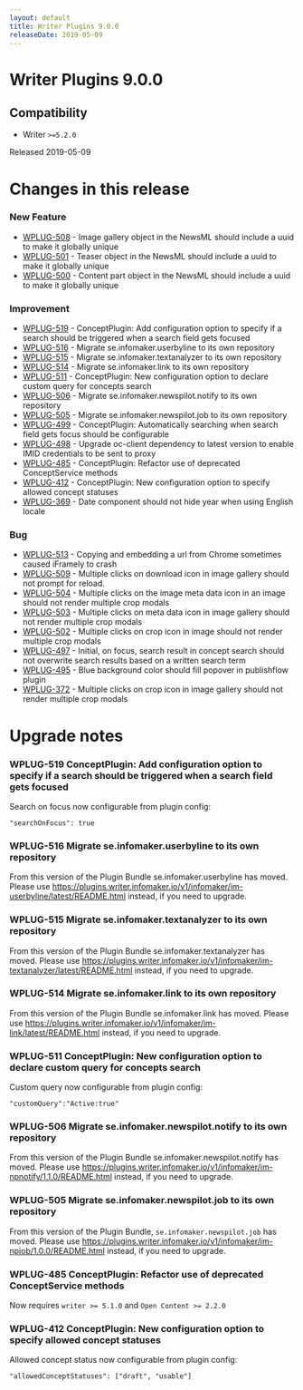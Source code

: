```yaml
---
layout: default
title: Writer Plugins 9.0.0
releaseDate: 2019-05-09
---
```

<div class="jumbotron">
    <h1>Writer Plugins 9.0.0</h1>    
    <h2>Compatibility</h2>
    <ul>
        <li>Writer <code>>=5.2.0</code></li>
    </ul>
</div>

Released 2019-05-09

 

# Changes in this release  


### New Feature 

 * [WPLUG-508](https://jira.infomaker.se/browse/WPLUG-508) - Image gallery object in the NewsML should include a uuid to make it globally unique 
 * [WPLUG-501](https://jira.infomaker.se/browse/WPLUG-501) - Teaser object in the NewsML should include a uuid to make it globally unique 
 * [WPLUG-500](https://jira.infomaker.se/browse/WPLUG-500) - Content part object in the NewsML should include a uuid to make it globally unique 


### Improvement 

 * [WPLUG-519](https://jira.infomaker.se/browse/WPLUG-519) - ConceptPlugin: Add configuration option to specify if a search should be triggered when a search field gets focused 
 * [WPLUG-516](https://jira.infomaker.se/browse/WPLUG-516) - Migrate se.infomaker.userbyline to its own repository 
 * [WPLUG-515](https://jira.infomaker.se/browse/WPLUG-515) - Migrate se.infomaker.textanalyzer to its own repository 
 * [WPLUG-514](https://jira.infomaker.se/browse/WPLUG-514) - Migrate se.infomaker.link to its own repository 
 * [WPLUG-511](https://jira.infomaker.se/browse/WPLUG-511) - ConceptPlugin: New configuration option to declare custom query for concepts search 
 * [WPLUG-506](https://jira.infomaker.se/browse/WPLUG-506) - Migrate se.infomaker.newspilot.notify to its own repository 
 * [WPLUG-505](https://jira.infomaker.se/browse/WPLUG-505) - Migrate se.infomaker.newspilot.job to its own repository 
 * [WPLUG-499](https://jira.infomaker.se/browse/WPLUG-499) - ConceptPlugin: Automatically searching when search field gets focus should be configurable 
 * [WPLUG-498](https://jira.infomaker.se/browse/WPLUG-498) - Upgrade oc-client dependency to latest version to enable IMID credentials to be sent to proxy 
 * [WPLUG-485](https://jira.infomaker.se/browse/WPLUG-485) - ConceptPlugin: Refactor use of deprecated ConceptService methods 
 * [WPLUG-412](https://jira.infomaker.se/browse/WPLUG-412) - ConceptPlugin: New configuration option to specify allowed concept statuses 
 * [WPLUG-369](https://jira.infomaker.se/browse/WPLUG-369) - Date component should not hide year when using English locale 


### Bug 

 * [WPLUG-513](https://jira.infomaker.se/browse/WPLUG-513) - Copying and embedding a url from Chrome sometimes caused iFramely to crash 
 * [WPLUG-509](https://jira.infomaker.se/browse/WPLUG-509) - Multiple clicks on download icon in image gallery should not prompt for reload. 
 * [WPLUG-504](https://jira.infomaker.se/browse/WPLUG-504) - Multiple clicks on the image meta data icon in an image should not render multiple crop modals 
 * [WPLUG-503](https://jira.infomaker.se/browse/WPLUG-503) - Multiple clicks on meta data icon in image gallery should not render multiple crop modals 
 * [WPLUG-502](https://jira.infomaker.se/browse/WPLUG-502) - Multiple clicks on crop icon in image should not render multiple crop modals 
 * [WPLUG-497](https://jira.infomaker.se/browse/WPLUG-497) - Initial, on focus, search result in concept search should not overwrite search results based on a written search term 
 * [WPLUG-495](https://jira.infomaker.se/browse/WPLUG-495) - Blue background color should fill popover in publishflow plugin 
 * [WPLUG-372](https://jira.infomaker.se/browse/WPLUG-372) - Multiple clicks on crop icon in image gallery should not render multiple crop modals 




# Upgrade notes  
             
### WPLUG-519 ConceptPlugin: Add configuration option to specify if a search should be triggered when a search field gets focused 
Search on focus now configurable from plugin config:

```
"searchOnFocus": true
```    
### WPLUG-516 Migrate se.infomaker.userbyline to its own repository 
From this version of the Plugin Bundle se.infomaker.userbyline has moved. Please use https://plugins.writer.infomaker.io/v1/infomaker/im-userbyline/latest/README.html instead, if you need to upgrade.    
### WPLUG-515 Migrate se.infomaker.textanalyzer to its own repository 
From this version of the Plugin Bundle se.infomaker.textanalyzer has moved. Please use https://plugins.writer.infomaker.io/v1/infomaker/im-textanalyzer/latest/README.html instead, if you need to upgrade.    
### WPLUG-514 Migrate se.infomaker.link to its own repository 
From this version of the Plugin Bundle se.infomaker.link has moved. Please use https://plugins.writer.infomaker.io/v1/infomaker/im-link/latest/README.html instead, if you need to upgrade.    
### WPLUG-511 ConceptPlugin: New configuration option to declare custom query for concepts search 
Custom query now configurable from plugin config:

```
"customQuery":"Active:true"
```    
### WPLUG-506 Migrate se.infomaker.newspilot.notify to its own repository 
From this version of the Plugin Bundle se.infomaker.newspilot.notify has moved. Please use https://plugins.writer.infomaker.io/v1/infomaker/im-npnotify/1.1.0/README.html instead, if you need to upgrade.    
### WPLUG-505 Migrate se.infomaker.newspilot.job to its own repository 
From this version of the Plugin Bundle, `se.infomaker.newspilot.job` has moved. Please use https://plugins.writer.infomaker.io/v1/infomaker/im-npjob/1.0.0/README.html instead, if you need to upgrade.        
### WPLUG-485 ConceptPlugin: Refactor use of deprecated ConceptService methods 
Now requires `writer >= 5.1.0` and `Open Content >= 2.2.0`    
### WPLUG-412 ConceptPlugin: New configuration option to specify allowed concept statuses 
Allowed concept status now configurable from plugin config:

```
"allowedConceptStatuses": ["draft", "usable"]
```                        

